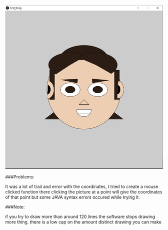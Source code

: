 ![](ME.PNG)

###Problems:

It was a lot of trail and error with the coordinates, I tried to create a mouse clicked function there clicking the picture at a point will give the coordinates of that point but some JAVA syntax errors occured while trying it. 

###Note:

if you try to draw more than around 120 lines the software stops drawing more thing. there is a low cap on the amount distinct drawing you can make
